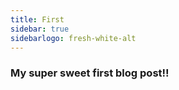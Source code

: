 ```yaml
---
title: First
sidebar: true
sidebarlogo: fresh-white-alt
---
```


### My super sweet first blog post!!
